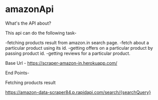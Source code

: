 # amazonApi



What's the API about?

This api can do the following task-

-fetching products result from amazon.in search page.
-fetch about a particular product using its id.
-getting offers on a particular product by passing product id.
-getting reviews for a particular product.


Base Url - https://scraper-amazon-in.herokuapp.com/

End Points-

Fetching products result 

https://amazon-data-scraper84.p.rapidapi.com/search/{searchQuery}

